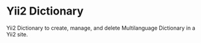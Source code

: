 # Yii2 Dictionary
Yii2 Dictionary to create, manage, and delete Multilanguage Dictionary in a Yii2 site.
